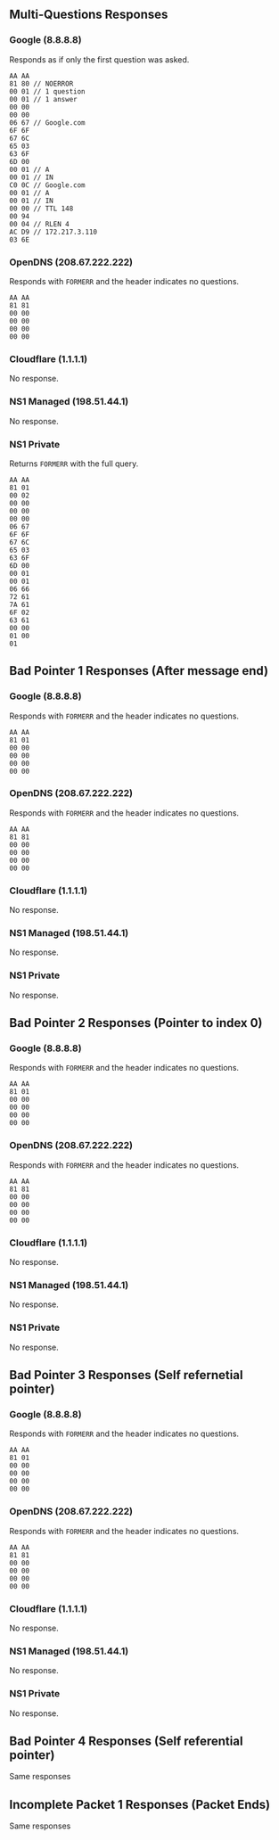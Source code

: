 ## Multi-Questions Responses

### Google (8.8.8.8)

Responds as if only the first question was asked.

```
AA AA
81 80 // NOERROR
00 01 // 1 question 
00 01 // 1 answer
00 00
00 00
06 67 // Google.com
6F 6F
67 6C
65 03
63 6F
6D 00
00 01 // A
00 01 // IN
C0 0C // Google.com
00 01 // A
00 01 // IN
00 00 // TTL 148
00 94
00 04 // RLEN 4
AC D9 // 172.217.3.110
03 6E
```

### OpenDNS (208.67.222.222)

Responds with `FORMERR` and the header indicates no questions.

```
AA AA
81 81
00 00
00 00
00 00
00 00
```

### Cloudflare (1.1.1.1)

No response.

### NS1 Managed (198.51.44.1)

No response.

### NS1 Private

Returns `FORMERR` with the full query.

```
AA AA
81 01
00 02
00 00
00 00
00 00
06 67
6F 6F
67 6C
65 03
63 6F
6D 00
00 01
00 01
06 66
72 61
7A 61
6F 02
63 61
00 00
01 00
01
```

## Bad Pointer 1 Responses (After message end)

### Google (8.8.8.8)

Responds with `FORMERR` and the header indicates no questions.

```
AA AA
81 01
00 00
00 00
00 00
00 00
```

### OpenDNS (208.67.222.222)

Responds with `FORMERR` and the header indicates no questions.

```
AA AA
81 81
00 00
00 00
00 00
00 00
```

### Cloudflare (1.1.1.1)

No response.

### NS1 Managed (198.51.44.1)

No response.

### NS1 Private

No response.

## Bad Pointer 2 Responses (Pointer to index 0)

### Google (8.8.8.8)

Responds with `FORMERR` and the header indicates no questions.

```
AA AA
81 01
00 00
00 00
00 00
00 00
```

### OpenDNS (208.67.222.222)

Responds with `FORMERR` and the header indicates no questions.

```
AA AA
81 81
00 00
00 00
00 00
00 00
```

### Cloudflare (1.1.1.1)

No response.

### NS1 Managed (198.51.44.1)

No response.

### NS1 Private

No response.

## Bad Pointer 3 Responses (Self refernetial pointer)

### Google (8.8.8.8)

Responds with `FORMERR` and the header indicates no questions.

```
AA AA
81 01
00 00
00 00
00 00
00 00
```

### OpenDNS (208.67.222.222)

Responds with `FORMERR` and the header indicates no questions.

```
AA AA
81 81
00 00
00 00
00 00
00 00
```

### Cloudflare (1.1.1.1)

No response.

### NS1 Managed (198.51.44.1)

No response.

### NS1 Private

No response.

## Bad Pointer 4 Responses (Self referential pointer)

Same responses

## Incomplete Packet 1 Responses (Packet Ends)

Same responses

